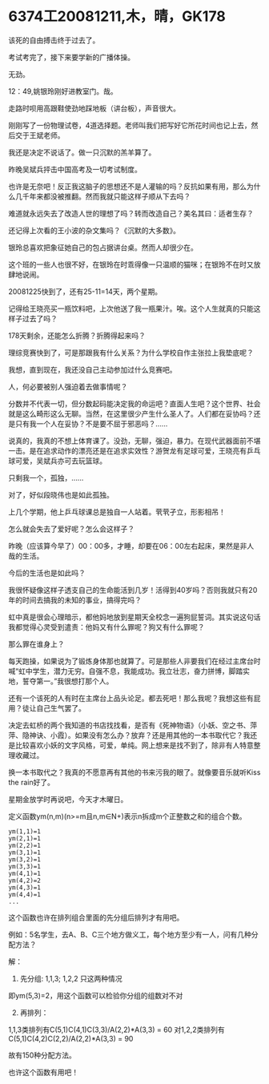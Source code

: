 # 6374工20081211,木，晴，GK178

该死的自由搏击终于过去了。

考试考完了，接下来要学新的广播体操。

无劲。

12：49,姚银玲刚好进教室门。哉。

走路时呗用高跟鞋使劲地踩地板（讲台板），声音很大。

刚刚写了一份物理试卷，4道选择题。老师叫我们把写好它所花时间也记上去，然后交于王斌老师。

我还是决定不说话了。做一只沉默的羔羊算了。

昨晚吴斌兵抨击中国高考及一切考试制度。

也许是无奈吧！反正我这脑子的思想还不是人灌输的吗？反抗如果有用，那么为什么几千年来都没被推翻。然而我就只能这样子顺从下去吗？

难道就永远失去了改造人世的理想了吗？转而改造自己？美名其曰：适者生存？

还记得上次看的王小波的杂文集吗？《沉默的大多数》。

银玲总喜欢把象征她自己的包占据讲台桌。然而人却很少在。

这个班的一些人也很不好，在银玲在时乖得像一只温顺的猫咪；在银玲不在时又放肆地说闹。

20081225快到了，还有25-11=14天，两个星期。

记得给王晓亮买一瓶饮料吧，上次他送了我一瓶果汁。唉。这个人生就真的只能这样子过去了吗？

178天剩余，还能怎么折腾？折腾得起来吗？

理综竞赛快到了，可是那跟我有什么关系？为什么学校自作主张拉上我垫底呢？

我想，直到现在，我还没自己主动参加过什么竞赛吧。

人，何必要被别人强迫着去做事情呢？

分数并不代表一切，但分数起码能决定我的命运吧？直面人生吧？这个世界、社会就是这么畸形这么无聊。当然，在这里很少产生什么圣人了。人们都在妥协吗？还是只有我一个人在妥协？不是要不屈于邪恶吗？……

说真的，我真的不想上体育课了。没劲，无聊，强迫，暴力。在现代武器面前不堪一击。是在追求动作的漂亮还是在追求实效性？游贺龙有足球可爱，王晓亮有乒乓球可爱，吴斌兵亦可去玩篮球。

只剩我一个，孤独，……

对了，好似段晓伟也是如此孤独。

上几个学期，他上乒乓球课总是独自一人站着。茕茕孑立，形影相吊！

怎么就会失去了爱好呢？怎么会这样子？

昨晚（应该算今早了）00：00多，才睡，却要在06：00左右起床，果然是非人哉的生活。

今后的生活也是如此吗？

我很怀疑像这样子透支自己的生命能活到几岁！活得到40岁吗？否则我就只有20年的时间去搞我的未知的事业，搞得完吗？

虹中真是很会心理暗示，都他妈地放到星期天全校念一遍狗屁誓词。其实说这句话我都觉得心灵受到遣责：他妈又有什么罪呢？狗又有什么罪呢？

那么罪在谁身上？

每天跑操，如果说为了锻炼身体那也就算了。可是那些人非要我们在经过主席台时喊“虹中学生，潜力无穷。自强不息，我能成功。我立壮志，奋力拼博，脚踏实地，誓夺第一。”我很想打那个人。

还有一个该死的人有时在主席台上品头论足。都去死吧！那么我呢？我想这些有屁用？徒让自己生气罢了。

决定去虹桥的两个我知道的书店找找看，是否有《死神物语》（小妖、空之书、萍萍、隐神诀、小霞）。如果没有怎么办？放弃？还是用其他的一本书取代它？我还是比较喜欢小妖的文字风格，可爱，单纯。网上想来是找不到了，除非有人特意整理收藏过。

换一本书取代之？我真的不愿意再有其他的书来污我的眼了。就像要音乐就听Kiss the rain好了。

星期金放学时再说吧，今天才木曜日。

定义函数ym(n,m)(n>=m且n,m∈N+)表示n拆成m个正整数之和的组合个数。

    ym(1,1)=1
    ym(2,1)=1
    ym(2,2)=1
    ym(3,1)=1
    ym(3,2)=1
    ym(3,3)=1
    ym(4,1)=1
    ym(4,2)=2
    ym(4,3)=1
    ym(4,4)=1
    ...
    
这个函数也许在排列组合里面的先分组后排列才有用吧。

例如：5名学生，去A、B、C三个地方做义工，每个地方至少有一人，问有几种分配方法？

解：

1. 先分组: 1,1,3; 1,2,2  只这两种情况

即ym(5,3)=2，用这个函数可以检验你分组的组数对不对

2. 再排列：

1,1,3类排列有C(5,1)C(4,1)C(3,3)/A(2,2)*A(3,3) = 60
对1,2,2类排列有C(5,1)C(4,2)C(2,2)/A(2,2)*A(3,3) = 90

故有150种分配方法。

也许这个函数有用吧！
